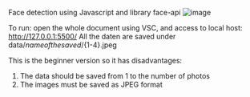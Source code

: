 Face detection using Javascript and library face-api
![image](https://github.com/dangminh214/Face-detection-test/assets/51837721/c52784a4-f24c-4021-a054-3ff73a1bd3fd)

To run: open the whole document using VSC, and access to local host: http://127.0.0.1:5500/
All the daten are saved under data/${name of the saved}/${1-4}.jpeg

This is the beginner version so it has disadvantages: 
1) The data should be saved from 1 to the number of photos
2) The images must be saved as JPEG format
